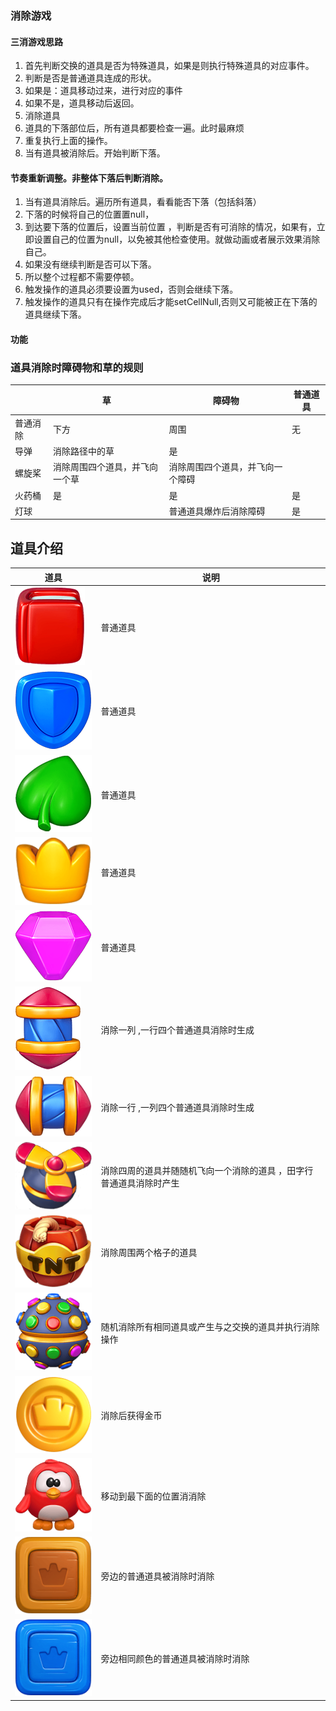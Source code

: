 

### 消除游戏

#### 三消游戏思路

1. 首先判断交换的道具是否为特殊道具，如果是则执行特殊道具的对应事件。
2. 判断是否是普通道具连成的形状。
3. 如果是：道具移动过来，进行对应的事件
4. 如果不是，道具移动后返回。
5. 消除道具
6. 道具的下落部位后，所有道具都要检查一遍。此时最麻烦
7. 重复执行上面的操作。
8. 当有道具被消除后。开始判断下落。

#### 节奏重新调整。非整体下落后判断消除。
1.  当有道具消除后。遍历所有道具，看看能否下落（包括斜落）
2.  下落的时候将自己的位置置null，
3.  到达要下落的位置后，设置当前位置 ，判断是否有可消除的情况，如果有，立即设置自己的位置为null，以免被其他检查使用。就做动画或者展示效果消除自己。
4.  如果没有继续判断是否可以下落。
5.  所以整个过程都不需要停顿。
6.  触发操作的道具必须要设置为used，否则会继续下落。
7.  触发操作的道具只有在操作完成后才能setCellNull,否则又可能被正在下落的道具继续下落。
#### 功能





### 道具消除时障碍物和草的规则
|          | 草                             | 障碍物                           | 普通道具 |
| -------- | ------------------------------ | -------------------------------- | -------- |
| 普通消除 | 下方                           | 周围                             | 无       |
| 导弹     | 消除路径中的草                 | 是                               |          |
| 螺旋桨   | 消除周围四个道具，并飞向一个草 | 消除周围四个道具，并飞向一个障碍 |          |
| 火药桶   | 是                             | 是                               | 是       |
| 灯球     |                                | 普通道具爆炸后消除障碍           | 是       |

## 道具介绍
| 道具                                                        | 说明                                                                |
| ----------------------------------------------------------- | ------------------------------------------------------------------- |
| <img src='./pic/items/Items-MatchItem-book.png'/>           | 普通道具                                                            |
| <img src='./pic/items/Items-MatchItem-shield.png'/>         | 普通道具                                                            |
| <img src='./pic/items/Items-MatchItem-leaf.png'/>           | 普通道具                                                            |
| <img src='./pic/items/Items-MatchItem-crown.png'/>          | 普通道具                                                            |
| <img src='./pic/items/Items-MatchItem-gem.png'/>            | 普通道具                                                            |
| <img src='./pic/items/vertical_rocket.png'/>                | 消除一列   ,一行四个普通道具消除时生成                              |
| <img src='./pic/items/horizontal_rocket.png'/>              | 消除一行  ,一列四个普通道具消除时生成                               |  |
| <img src='./pic/items/propeller_icon.png'/>                 | 消除四周的道具并随随机飞向一个消除的道具 ，田字行普通道具消除时产生 |
| <img src='./pic/items/Items-SpecialItems-TntItem-tnt.png'/> | 消除周围两个格子的道具                                              |
| <img src='./pic/items/LightballItem-default.png'/>          | 随机消除所有相同道具或产生与之交换的道具并执行消除操作              |
| <img src='./pic/items/coin_icon_wtihout_border.png'/>       | 消除后获得金币                                                      |
| <img src='./pic/items/Items-BirdItem-ref02.png'/>           | 移动到最下面的位置消消除                                            |
| <img src='./pic/items/Items-BoxItem-box_0.png'/>            | 旁边的普通道具被消除时消除                                          |
| <img src='./pic/items/Items-ColorBox-blue_box_0.png'/>      | 旁边相同颜色的普通道具被消除时消除                                  |
